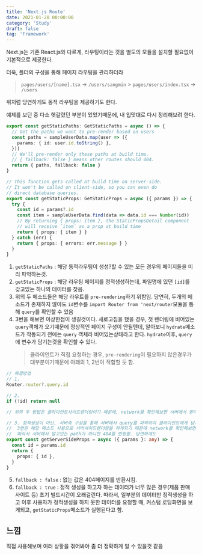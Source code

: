 ```yaml
---
title: 'Next.js Route'
date: 2021-01-28 00:00:00
category: 'Study'
draft: false
tag: 'Framework'
---
```


Next.js는 기존 React.js와 다르게, 라우팅이라는 것을 별도의 모듈을 설치할 필요없이 기본적으로 제공한다.

더욱, 폴더의 구성을 통해 페이지 라우팅을 관리하더라

> `pages/users/[name].tsx` -> `/users/sangmin` > `pages/users/index.tsx` -> `/users`

위처럼 당연하게도 동적 라우팅을 제공하기도 한다.

예제를 보던 중 다소 헷갈렸던 부분이 있었기때문에, 내 입맛대로 다시 정리해보려 한다.

```ts
export const getStaticPaths: GetStaticPaths = async () => {
  // Get the paths we want to pre-render based on users
  const paths = sampleUserData.map(user => ({
    params: { id: user.id.toString() },
  }))
  // We'll pre-render only these paths at build time.
  // { fallback: false } means other routes should 404.
  return { paths, fallback: false }
}

// This function gets called at build time on server-side.
// It won't be called on client-side, so you can even do
// direct database queries.
export const getStaticProps: GetStaticProps = async ({ params }) => {
  try {
    const id = params?.id
    const item = sampleUserData.find(data => data.id === Number(id))
    // By returning { props: item }, the StaticPropsDetail component
    // will receive `item` as a prop at build time
    return { props: { item } }
  } catch (err) {
    return { props: { errors: err.message } }
  }
}
```

1. `getStaticPaths` : 해당 동적라우팅이 생성?할 수 있는 모든 경우의 페이지들을 미리 파악하는것.
2. `getStaticProps` : 해당 라우팅 페이지를 정적생성하는데, 파일명에 있던 `[id]`를 갖고있는 하나의 데이터를 찾음.
3. 위의 두 메소드들은 해당 라우트를 `pre-rendering`하기 위함임. 당연히, 두개의 메소드가 존재하지 않아도 `id`변수를 `import Router from 'next/router`모듈을 통해 `query`를 확인할 수 있음
4. 3번을 해보면 이상한점이 생길것이다. 새로고침을 했을 경우, 첫 렌더링에 비어있는 `query`객체가 오기때문에 정상적인 페이지 구성이 안될텐데, 알아보니 `hydrate`메소드가 작동되기 전에는 `query` 객체라 비어있는상태라고 한다. `hydrate`이후, `query`에 변수가 담기는것을 확인할 수 있다.
   > 클라이언트가 직접 요청하는 경우, `pre-rendering`이 필요하지 않은경우가 대부분이기때문에 아래의 1, 2번이 적합할 듯 함.

```ts
// 해결방법
// 1.
Router.router?.query.id

// 2.
if (!id) return null

// 위의 두 방법은 클라이언트사이드렌더링이기 때문에, network를 확인해보면 서버에서 받아오는 페이지가 아님

// 3. 정적생성이 아닌, 서버측 구성을 통해 서버에서 query를 파악하여 클라이언트에게 넘겨주도록 함.
//  3번은 해당 메소드 사용으로 서버사이드렌더링을 하게되기 때문에 network를 확인해보면 서버에서 받아오는 페이지임
//  따라서 서버에서 알고있는 path가 아니면 404를 반환함. 당연하게도
export const getServerSideProps = async ({ params }: any) => {
  const id = params.id
  return {
    props: { id },
  }
}
```

5. `fallback : false` : 없는 값은 404페이지를 반환시킴.
6. `fallback : true` : 정적 생성을 하고자 하는 데이터가 너무 많은 경우(제품 판매 사이트 등) 초기 빌드시간이 오래걸린다. 따라서, 일부분의 데이터만 정적생성을 하고 이후 사용자가 정적생성을 하지 못한 데이터를 요청할 때, 커스텀 로딩화면을 보게되고, `getStaticProps`메소드가 실행된다고 함.

## 느낌

직접 사용해보며 여러 상황을 겪어봐야 좀 더 정확하게 알 수 있을것 같음
